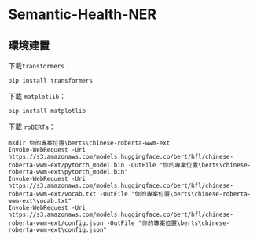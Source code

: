 # Semantic-Health-NER
## 環境建置
下載`transformers`：
   ```shell
   pip install transformers
   ```

下載 `matplotlib`：

   ```shell
   pip install matplotlib
   ```

下載 `roBERTa`：

   ```shell
   mkdir 你的專案位置\berts\chinese-roberta-wwm-ext
   Invoke-WebRequest -Uri https://s3.amazonaws.com/models.huggingface.co/bert/hfl/chinese-roberta-wwm-ext/pytorch_model.bin -OutFile "你的專案位置\berts\chinese-roberta-wwm-ext\pytorch_model.bin"
   Invoke-WebRequest -Uri https://s3.amazonaws.com/models.huggingface.co/bert/hfl/chinese-roberta-wwm-ext/vocab.txt -OutFile "你的專案位置\berts\chinese-roberta-wwm-ext\vocab.txt"
   Invoke-WebRequest -Uri https://s3.amazonaws.com/models.huggingface.co/bert/hfl/chinese-roberta-wwm-ext/config.json -OutFile "你的專案位置\berts\chinese-roberta-wwm-ext\config.json"
   ```